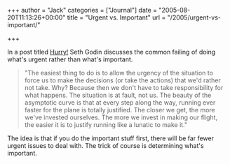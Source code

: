 +++
author = "Jack"
categories = ["Journal"]
date = "2005-08-20T11:13:26+00:00"
title = "Urgent vs. Important"
url = "/2005/urgent-vs-important/"

+++

In a post titled [Hurry!][1] Seth Godin discusses the common failing of doing what's urgent rather than what's important.

> 
> 
> "The easiest thing to do is to allow the urgency of the situation to force us to make the decisions (or take the actions) that we'd rather not take. Why? Because then we don't have to take responsibility for what happens. The situation is at fault, not us. The beauty of the asymptotic curve is that at every step along the way, running ever faster for the plane is totally justified. The closer we get, the more we've invested ourselves. The more we invest in making our flight, the easier it is to justify running like a lunatic to make it."
> 
> 

The idea is that if you do the important stuff first, there will be far fewer urgent issues to deal with. The trick of course is determining what's important.

 [1]: http://sethgodin.typepad.com/seths_blog/2005/08/hurry.html